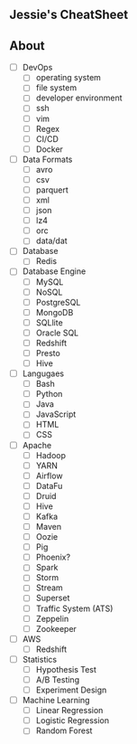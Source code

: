 ## Jessie's CheatSheet

## About

- [ ] DevOps
    - [ ] operating system
    - [ ] file system
    - [ ] developer environment
    - [ ] ssh
    - [ ] vim
    - [ ] Regex
    - [ ] CI/CD
    - [ ] Docker
- [ ] Data Formats
    - [ ] avro
    - [ ] csv
    - [ ] parquert
    - [ ] xml
    - [ ] json
    - [ ] lz4
    - [ ] orc
    - [ ] data/dat
- [ ] Database
    - [ ] Redis
- [ ] Database Engine
    - [ ] MySQL
    - [ ] NoSQL
    - [ ] PostgreSQL
    - [ ] MongoDB
    - [ ] SQLlite
    - [ ] Oracle SQL
    - [ ] Redshift
    - [ ] Presto
    - [ ] Hive
- [ ] Langugaes
    - [ ] Bash
    - [ ] Python
    - [ ] Java
    - [ ] JavaScript
    - [ ] HTML
    - [ ] CSS
- [ ] Apache
    - [ ] Hadoop
    - [ ] YARN
    - [ ] Airflow
    - [ ] DataFu
    - [ ] Druid
    - [ ] Hive
    - [ ] Kafka
    - [ ] Maven
    - [ ] Oozie
    - [ ] Pig
    - [ ] Phoenix?
    - [ ] Spark
    - [ ] Storm
    - [ ] Stream
    - [ ] Superset
    - [ ] Traffic System (ATS)
    - [ ] Zeppelin
    - [ ] Zookeeper
- [ ] AWS
    - [ ]  Redshift
- [ ] Statistics
    - [ ] Hypothesis Test
    - [ ] A/B Testing
    - [ ] Experiment Design
- [ ] Machine Learning
    - [ ] Linear Regression
    - [ ] Logistic Regression
    - [ ] Random Forest

